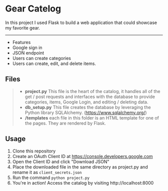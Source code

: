 # Gear Catelog

In this project I used Flask to build a web application that could showcase my favorite gear.

----------
 - Features
 - Google sign in
 - JSON endpoint
 - Users can create categories
 - Users can create, edit, and delete items.

Files
-------------
> - **project.py** This file is the heart of the catalog, it handles all of the get / post requests and interfaces with the database to provide categories, items, Google Login, and  editing / deleting data.
> - **db_setup.py** This file creates the database by leveraging the Python library SQLAlchemy. (https://www.sqlalchemy.org/)
> - **/templates** each file in this folder is an HTML template for one of the pages. They are rendered by Flask.

## Usage
1. Clone this repository
2. Create an OAuth Client ID at https://console.developers.google.com
3. Open the Client ID and click "Download JSON"
4. Place the downloaded file in the same directory as project.py and rename it as `client_secrets.json`
5. Run the command ```python project.py ```
6. You're in action! Access the catalog by visiting http://localhost:8000
